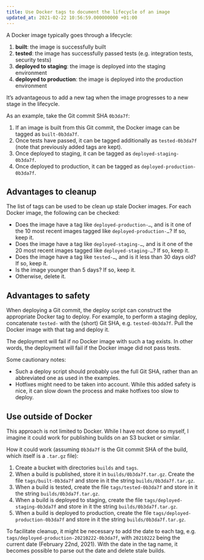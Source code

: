 ```yaml
---
title: Use Docker tags to document the lifecycle of an image
updated_at: 2021-02-22 10:56:59.000000000 +01:00
---
```



A Docker image typically goes through a lifecycle:

1. **built**: the image is successfully built
2. **tested**: the image has successfully passed tests (e.g. integration tests, security tests)
3. **deployed to staging**: the image is deployed into the staging environment
4. **deployed to production**: the image is deployed into the production environment

It’s advantageous to add a new tag when the image progresses to a new stage in the lifecycle.

As an example, take the Git commit SHA  `0b3da7f`:
1. If an image is built from this Git commit, the Docker image can be tagged as `built-0b3da7f`.
2. Once tests have passed, it can be tagged additionally as `tested-0b3da7f` (note that previously added tags are kept).
3. Once deployed to staging, it can be tagged as `deployed-staging-0b3da7f`.
4. Once deployed to production, it can be tagged as `deployed-production-0b3da7f`.

## Advantages to cleanup
The list of tags can be used to be clean up stale Docker images. For each Docker image, the following can be checked:

* Does the image have a tag like `deployed-production-…`, and is it one of the 10 most recent images tagged like `deployed-production-…`? If so, keep it.
* Does the image have a tag like `deployed-staging-…`, and is it one of the 20 most recent images tagged like `deployed-staging-…`? If so, keep it.
* Does the image have a tag like `tested-…`, and is it less than 30 days old? If so, keep it.
* Is the image younger than 5 days? If so, keep it.
* Otherwise, delete it.

## Advantages to safety
When deploying a Git commit, the deploy script can construct the appropriate Docker tag to deploy. For example, to perform a staging deploy, concatenate `tested-` with the (short) Git SHA, e.g. `tested-0b3da7f`. Pull the Docker image with that tag and deploy it.

The deployment will fail if no Docker image with such a tag exists. In other words, the deployment will fail if the Docker image did not pass tests.

Some cautionary notes:

* Such a deploy script should probably use the full Git SHA, rather than an abbreviated one as used in the examples.
* Hotfixes might need to be taken into account. While this added safety is nice, it can slow down the process and make hotfixes too slow to deploy.

## Use outside of Docker
This approach is not limited to Docker. While I have not done so myself, I imagine it could work for publishing builds on an S3 bucket or similar.

How it could work (assuming `0b3da7f` is the Git commit SHA of the build, which itself is a `.tar.gz` file):

1. Create a bucket with directories `builds` and `tags`.
2. When a build is published, store it in `builds/0b3da7f.tar.gz`. Create the file `tags/built-0b3da7f` and store in it the string `builds/0b3da7f.tar.gz`.
3. When a build is tested, create the file `tags/tested-0b3da7f` and store in it the string `builds/0b3da7f.tar.gz`.
4. When a build is deployed to staging, create the file `tags/deployed-staging-0b3da7f` and store in it the string `builds/0b3da7f.tar.gz`.
5. When a build is deployed to production, create the file `tags/deployed-production-0b3da7f` and store in it the string `builds/0b3da7f.tar.gz`.

To facilitate cleanup, it might be necessary to add the date to each tag, e.g. `tags/deployed-production-20210222-0b3da7f`, with `20210222` being the current date (February 22nd, 2021). With the date in the tag name, it becomes possible to parse out the date and delete stale builds.